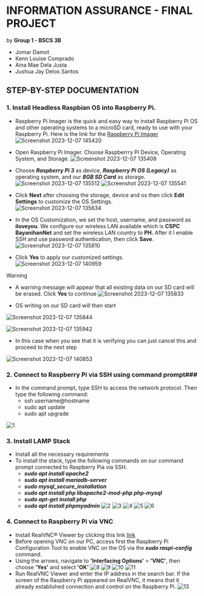 # INFORMATION ASSURANCE - FINAL PROJECT
by **Group 1 - BSCS 3B**
- Jomar Damot
- Kenn Louise Comprado
- Aina Mae Dela Justa
- Jushua Jay Delos Santos

## STEP-BY-STEP DOCUMENTATION 



### 1. Install Headless Raspbian OS into Raspberry Pi. ###

 - Raspberry Pi Imager is the quick and easy way to install Raspberry Pi OS and other operating systems to a microSD card, ready to use with your Raspberry Pi.
 Here is the link for the [Raspberry Pi Imager](https://www.raspberrypi.com/software/)
 ![Screenshot 2023-12-07 145420](https://github.com/kentzyyo/INFO-ASSURANCE/assets/61936205/e2574685-2757-4d49-a721-188f7f518d8a)

 - Open Raspberry Pi Imager. Choose Raspberrry Pi Device, Operating System, and Storage.
 ![Screenshot 2023-12-07 135408](https://github.com/kentzyyo/INFO-ASSURANCE/assets/61936205/ca526d3e-fe83-4ab8-bef8-6a7b401f41e4)

 - Choose **_Raspberry Pi 3_** as device, **_Raspberry Pi OS (Legacy)_** as operating system, and our **_8GB SD Card_** as storage.
 ![Screenshot 2023-12-07 135512](https://github.com/kentzyyo/INFO-ASSURANCE/assets/61936205/9e5fe390-dc24-4570-9de6-0588a0fa450a)
 ![Screenshot 2023-12-07 135541](https://github.com/kentzyyo/INFO-ASSURANCE/assets/61936205/5d91f9da-4a42-40e0-a2b4-148fe5e9640d)

 -  Click **Next** after choosing the storage, device and os then click **Edit Settings** to customize the OS Settings.
 ![Screenshot 2023-12-07 135634](https://github.com/kentzyyo/INFO-ASSURANCE/assets/61936205/d99d262e-2f36-4056-9eb7-4661712a5f01)

 - In the OS Customization, we set the host, username, and password as **iloveyou**. We configure our wireless LAN available which is **CSPC BayanihanNet** and set the wireless LAN   country to **PH.** After it I enable SSH and use password authentication, then click **Save**.
 ![Screenshot 2023-12-07 135810](https://github.com/kentzyyo/INFO-ASSURANCE/assets/61936205/8f8dd69e-c5e5-44f0-a515-b23864ae8db8)

 - Click **Yes** to apply our customized settings.
   ![Screenshot 2023-12-07 140959](https://github.com/kentzyyo/INFO-ASSURANCE/assets/61936205/b1f04a91-fa82-44d9-ae70-e237221f1837)

 > [!WARNING]
 - A warning message will appear that all existing data on our SD card will be erased. Click **Yes** to continue
  ![Screenshot 2023-12-07 135833](https://github.com/kentzyyo/INFO-ASSURANCE/assets/61936205/5378f87f-03f9-45ab-a6c3-e25cba283b61)

 - OS writing on our SD card will then start

![Screenshot 2023-12-07 135844](https://github.com/kentzyyo/INFO-ASSURANCE/assets/61936205/c75ec2ca-df1e-4e13-9766-88eadc471491)

![Screenshot 2023-12-07 135942](https://github.com/kentzyyo/INFO-ASSURANCE/assets/61936205/e8c848b2-cafc-4923-a4c2-77301fdccd3a)

 - In this case when you see that it is verifying you can just cancel this and proceed to the next step
  
![Screenshot 2023-12-07 140853](https://github.com/kentzyyo/INFO-ASSURANCE/assets/61936205/9e465d13-36c9-4316-ba62-5fdd8aafb04c)

### 2. Connect to Raspberry Pi via SSH using command prompt###
 - In the command prompt, type SSH to access the network protocol. Then type the following command:
   - ssh username@hostname
   - sudo apt update
   - sudo apt upgrade
     
 ![1](https://github.com/Jommmmmmm/jo/blob/main/1.png)

### 3. Install LAMP Stack
 - Install all the necessary requirements
 - To install the stack, type the following commands on our command prompt connected to Raspberry Pia via SSH.
   + **_sudo apt install apache2_**
   + **_sudo apt install mariadb-server_**
   + **_sudo mysql_secure_installation_**
   + **_sudo apt install php libapache2-mod-php php-mysql_**
   + **_sudo apt-get install php_**
   + **_sudo apt install phpmyadmin_**
     ![2](https://github.com/Jommmmmmm/jo/blob/main/2.png)
     ![3](https://github.com/Jommmmmmm/jo/blob/main/3.png)
     ![4](https://github.com/Jommmmmmm/jo/blob/main/4.png)
     ![5](https://github.com/Jommmmmmm/jo/blob/main/5.png)
     ![6](https://github.com/Jommmmmmm/jo/blob/main/6.png)
     

### 4. Connect to Raspberry Pi via VNC
 - Install RealVNC® Viewer by clicking this link [link](https://www.realvnc.com/en/connect/download/viewer/)
 - Before opening VNC on our PC, access first the Raspberry Pi Configuration Tool to enable VNC on the OS via the **_sudo raspi-config_** command.
 - Using the arrows, navigate to **'Interfacing Options'** > **'VNC'**, then choose **'Yes'** and select **'OK'** 
    ![8](https://github.com/Jommmmmmm/jo/blob/main/8.png)
    ![9](https://github.com/Jommmmmmm/jo/blob/main/9.png)
    ![10](https://github.com/Jommmmmmm/jo/blob/main/10.png)
    ![11](https://github.com/Jommmmmmm/jo/blob/main/11.png)
- Run RealVNC Viewer and enter the IP address in the search bar. If the screen of the Raspberry Pi appeared on RealVNC, it means that it already established connection and control on the Raspberry Pi. 
   ![13](https://github.com/Jommmmmmm/jo/blob/main/13.png)
